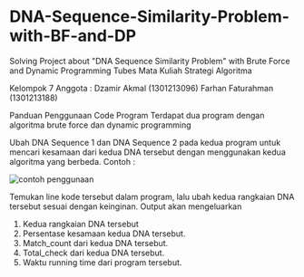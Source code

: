 # DNA-Sequence-Similarity-Problem-with-BF-and-DP
Solving Project about "DNA Sequence Similarity Problem" with Brute Force and Dynamic Programming
Tubes Mata Kuliah Strategi Algoritma

Kelompok 7
Anggota : 
Dzamir Akmal (1301213096)
Farhan Faturahman (1301213188)

Panduan Penggunaan Code Program
Terdapat dua program dengan algoritma brute force dan dynamic programming

Ubah DNA Sequence 1 dan DNA Sequence 2 pada kedua program untuk mencari kesamaan dari kedua DNA tersebut dengan menggunakan kedua algoritma yang berbeda.
Contoh : 

![contoh penggunaan](https://github.com/Faeyns/DNA-Sequence-Similarity-Problem-with-BF-and-DP/assets/107524460/d0186a29-3d6d-4242-acc9-fa1a9a0d73b5)

Temukan line kode tersebut dalam program, lalu ubah kedua rangkaian DNA tersebut sesuai dengan keinginan.
Output akan mengeluarkan
1. Kedua rangkaian DNA tersebut
2. Persentase kesamaan kedua DNA tersebut.
3. Match_count dari kedua DNA tersebut.
4. Total_check dari kedua DNA tersebut.
5. Waktu running time dari program tersebut.
